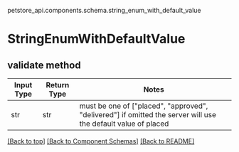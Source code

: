petstore_api.components.schema.string_enum_with_default_value
# StringEnumWithDefaultValue

## validate method
Input Type | Return Type | Notes
------------ | ------------- | -------------
str | str | must be one of ["placed", "approved", "delivered"] if omitted the server will use the default value of placed

[[Back to top]](#top) [[Back to Component Schemas]](../../../README.md#Component-Schemas) [[Back to README]](../../../README.md)
